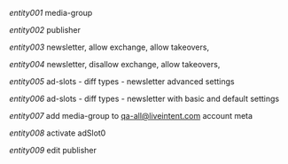*entity001* media-group

*entity002* publisher

*entity003* newsletter, allow exchange, allow takeovers, 

*entity004* newsletter, disallow exchange, allow takeovers, 

*entity005* ad-slots - diff types - newsletter advanced settings

*entity006* ad-slots - diff types - newsletter with basic and default settings

*entity007* add media-group to qa-all@liveintent.com account meta

*entity008* activate adSlot0

*entity009* edit publisher
